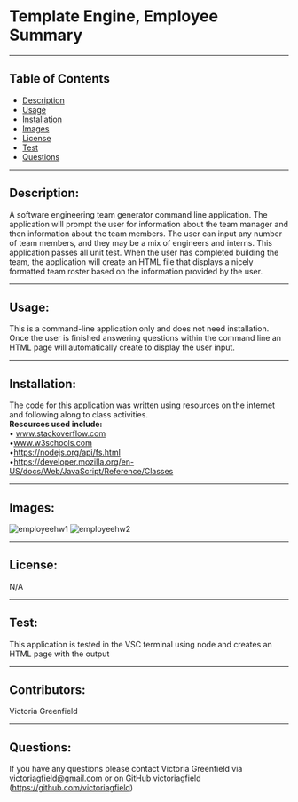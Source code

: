 # Template Engine, Employee Summary

  <hr>

  ## Table of Contents
  * [Description](#description)
  * [Usage](#usage)
  * [Installation](#installation)
  * [Images](#images)
  * [License](#license)
  * [Test](#test)
  * [Questions](#questions)

  <hr>

  ## Description: 
   A software engineering team generator command line application. The application will prompt the user for information about the team manager and then information about the team members. The user can input any number of team members, and they may be a mix of engineers and interns. This application passes all unit test. When the user has completed building the team, the application will create an HTML file that displays a nicely formatted team roster based on the information provided by the user.
 

   <hr>

  ## Usage: 
   This is a command-line application only and does not need installation. Once the user is finished answering questions within the command line an HTML page will automatically create to display the user input.


   <hr>

   ## Installation: 
   The code for this application was written using resources on the internet and following along to class activities.<br>
  <b> Resources used include: </b><br>
  • www.stackoverflow.com <br>
  •www.w3schools.com <br>
  •https://nodejs.org/api/fs.html <br>
  •https://developer.mozilla.org/en-US/docs/Web/JavaScript/Reference/Classes <br>
   
   <hr>
   
   ## Images:
![employeehw1](https://user-images.githubusercontent.com/66035385/91758221-a2af1f00-eb9d-11ea-90d5-864593411d7f.jpg)
![employeehw2](https://user-images.githubusercontent.com/66035385/91758224-a347b580-eb9d-11ea-9028-d2fe79ec8b7d.jpg) 



   <hr>

   ## License: 
   N/A


   <hr>

   ## Test: 
   This application is tested in the VSC terminal using node and creates an HTML page with the output
   
  


   <hr>

   ## Contributors: 
   Victoria Greenfield


   <hr>

## Questions: 
If you have any questions please contact Victoria Greenfield via victoriagfield@gmail.com or on GitHub victoriagfield (https://github.com/victoriagfield)

